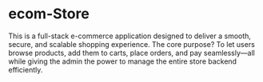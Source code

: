 # ecom-Store
This is a full-stack e-commerce application designed to deliver a smooth, secure, and scalable shopping experience. The core purpose? To let users browse products, add them to carts, place orders, and pay seamlessly—all while giving the admin the power to manage the entire store backend efficiently.
